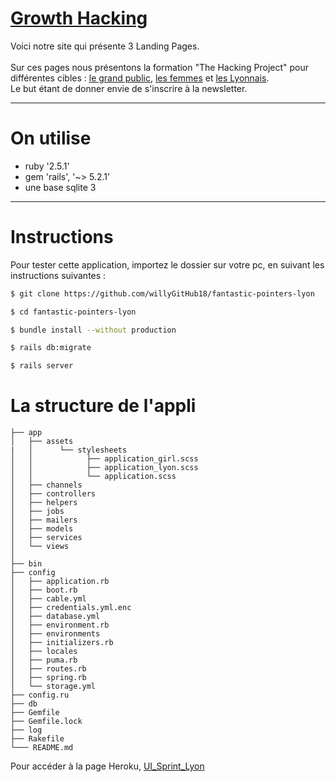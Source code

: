 # [Growth Hacking](https://fantastic-pointers.herokuapp.com/)

Voici notre site qui présente 3 Landing Pages.<br/>  
Sur ces pages nous présentons la formation "The Hacking Project" pour différentes cibles : 
[le grand public](https://fantastic-pointers.herokuapp.com/), [les femmes](https://fantastic-pointers.herokuapp.com/?role=girl) et [les Lyonnais](https://fantastic-pointers.herokuapp.com/?role=lyon).<br/> 
Le but étant de donner envie de s'inscrire à la newsletter.

------------------------------
# On utilise #

* ruby '2.5.1'
* gem 'rails', '~> 5.2.1'
* une base sqlite 3


------------------------------
# Instructions #

Pour tester cette application, importez le dossier sur votre pc, en suivant les instructions suivantes :


```sh
$ git clone https://github.com/willyGitHub18/fantastic-pointers-lyon

$ cd fantastic-pointers-lyon

$ bundle install --without production

$ rails db:migrate

$ rails server
```
# La structure de l'appli #

```
├── app
│   ├── assets
|	│      └── stylesheets
│   │            ├── application_girl.scss
│   │            ├── application_lyon.scss
│   │            └── application.scss	
│   ├── channels
│   ├── controllers
│   ├── helpers
│   ├── jobs
│   ├── mailers
│   ├── models
│   ├── services
│   └── views
│
├── bin
├── config
│   ├── application.rb
│   ├── boot.rb
│   ├── cable.yml
│   ├── credentials.yml.enc
│   ├── database.yml
│   ├── environment.rb
│   ├── environments
│   ├── initializers.rb
│   ├── locales
│   ├── puma.rb
│   ├── routes.rb
│   ├── spring.rb
│   └── storage.yml
├── config.ru
├── db
├── Gemfile
├── Gemfile.lock
├── log
├── Rakefile
└─── README.md
```



Pour accéder à la page Heroku, [UI_Sprint_Lyon](https://fantastic-pointers.herokuapp.com/)


